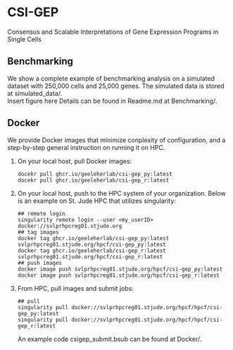# CSI-GEP
Consensus and Scalable Interpretations of Gene Expression Programs in Single Cells

## Benchmarking 
We show a complete example of benchmarking analysis on a simulated dataset with 250,000 cells and 25,000 genes. The simulated data is stored at simulated_data/.\
Insert figure here
Details can be found in Readme.md at Benchmarking/.


## Docker
We provide Docker images that minimize conplexity of configuration, and a step-by-step general instruction on running it on HPC.
1. On your local host, pull Docker images:
   ```
   docekr pull ghcr.io/geeleherlab/csi-gep_py:latest
   docekr pull ghcr.io/geeleherlab/csi-gep_r:latest
   ```
2. On your local host, push to the HPC system of your organization. Below is an example on St. Jude HPC that utilizes singularity:
   ```
   ## remote login
   singularity remote login --user <my_userID> docker://svlprhpcreg01.stjude.org
   ## tag images
   docker tag ghcr.io/geeleherlab/csi-gep_py:latest svlprhpcreg01.stjude.org/hpcf/csi-gep_py:latest
   docker tag ghcr.io/geeleherlab/csi-gep_r:latest svlprhpcreg01.stjude.org/hpcf/csi-gep_r:latest
   ## push images
   docker image push svlprhpcreg01.stjude.org/hpcf/csi-gep_py:latest
   docker image push svlprhpcreg01.stjude.org/hpcf/csi-gep_r:latest
   ```
3. From HPC, pull images and submit jobs:
   ```
   ## pull
   singularity pull docker://svlprhpcreg01.stjude.org/hpcf/hpcf/csi-gep_py:latest
   singularity pull docker://svlprhpcreg01.stjude.org/hpcf/hpcf/csi-gep_r:latest
   ```
   An example code csigep_submit.bsub can be found at Docker/.
